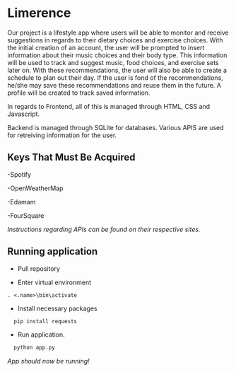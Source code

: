 # Limerence

Our project is a lifestyle app where users will be able to monitor and receive suggestions in regards to their dietary choices and exercise choices. With the initial creation of an account, the user will be prompted to insert information about their music choices and their body type. This information will be used to track and suggest music, food choices, and exercise sets later on. With these recommendations, the user will also be able to create a schedule to plan out their day. If the user is fond of the recommendations, he/she may save these recommendations and reuse them in the future. A profile will be created to track saved information.

In regards to Frontend, all of this is managed through HTML, CSS and Javascript.

Backend is managed through SQLite for databases. Various APIS are used for retreiving information for the user. 

## Keys That Must Be Acquired

-Spotify

-OpenWeatherMap

-Edamam

-FourSquare

*Instructions regarding APIs can be found on their respective sites.*

## Running application
- Pull repository

- Enter virtual environment

```
. <.name>\bin\activate
```

- Install necessary packages

```python
  pip install requests
```

- Run application.
 
```python
  python app.py
```

*App should now be running!*


